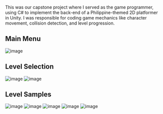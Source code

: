 This was our capstone project where I served as the game programmer, using C# to implement the
back-end of a Philippine-themed 2D platformer in Unity. I was responsible for coding game
mechanics like character movement, collision detection, and level progression.

## Main Menu
![image](https://github.com/user-attachments/assets/aec7d49e-4cc5-497e-8da5-0ce1f258fdf2)

## Level Selection
![image](https://github.com/user-attachments/assets/da63d729-8058-4066-bd88-0d0358cd6cfa)
![image](https://github.com/user-attachments/assets/6c474500-af38-4a8d-8486-d0de1047c054)

## Level Samples
![image](https://github.com/user-attachments/assets/3b22cfd9-64e2-49d7-9480-38824fe27d86)
![image](https://github.com/user-attachments/assets/2aa6fcce-30a9-46bd-ab85-bc1209bade39)
![image](https://github.com/user-attachments/assets/f5758a64-1d56-4ec6-80f8-c8dfac2d879e)
![image](https://github.com/user-attachments/assets/cc9b7ee3-89d0-4e31-b430-c52c54744de7)
![image](https://github.com/user-attachments/assets/99ac3c63-80b4-4b6a-b540-fb34ba2ab367)








